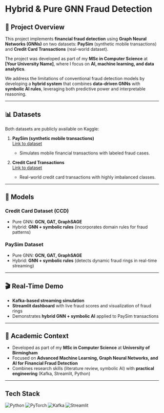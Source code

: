 # Hybrid & Pure GNN Fraud Detection

## 🚀 Project Overview
This project implements **financial fraud detection** using **Graph Neural Networks (GNNs)** on two datasets: **PaySim** (synthetic mobile transactions) and **Credit Card Transactions** (real-world dataset).  

The project was developed as part of my **MSc in Computer Science** at **[Your University Name]**, where I focus on **AI, machine learning, and data analytics**.  

We address the limitations of conventional fraud detection models by developing a **hybrid system** that combines **data-driven GNNs** with **symbolic AI rules**, leveraging both predictive power and interpretable reasoning.  

---

## 📊 Datasets
Both datasets are publicly available on Kaggle:

1. **PaySim (synthetic mobile transactions)**  
   [Link to dataset](https://www.kaggle.com/datasets/ealaxi/paysim1)  
   - Simulates mobile financial transactions with labeled fraud cases.

2. **Credit Card Transactions**  
   [Link to dataset](https://www.kaggle.com/datasets/mlg-ulb/creditcardfraud)  
   - Real-world credit card transactions with highly imbalanced classes.  

---

## 🧠 Models

### **Credit Card Dataset (CCD)**
- Pure GNN: **GCN, GAT, GraphSAGE**  
- Hybrid: **GNN + symbolic rules** (incorporates domain rules for fraud patterns)

### **PaySim Dataset**
- Pure GNN: **GCN, GAT, GraphSAGE**  
- Hybrid: **GNN + symbolic rules** (detects dynamic fraud rings in real-time streaming)

---

## 🎬 Real-Time Demo
- **Kafka-based streaming simulation**  
- **Streamlit dashboard** with live fraud scores and visualization of fraud rings  
- Demonstrates **hybrid GNN + symbolic AI** applied to PaySim transactions


---

## 🏫 Academic Context
- Developed as part of my **MSc in Computer Science** at **University of Birmingham**  
- Focused on **Advanced Machine Learning, Graph Neural Networks, and AI for Financial Fraud Detection**  
- Combines research skills (literature review, symbolic AI) with **practical engineering** (Kafka, Streamlit, Python)

---

## Tech Stack 
![Python](https://img.shields.io/badge/-Python-333333?style=flat&logo=python) 
![PyTorch](https://img.shields.io/badge/-PyTorch-EE4C2C?style=flat&logo=pytorch) 
![Kafka](https://img.shields.io/badge/-Kafka-231F20?style=flat&logo=apachekafka) 
![Streamlit](https://img.shields.io/badge/-Streamlit-FF4B4B?style=flat&logo=streamlit) 



